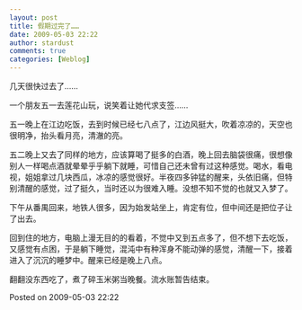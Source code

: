 ```yaml
---
layout: post
title: 假期过完了……
date: 2009-05-03 22:22
author: stardust
comments: true
categories: [Weblog]
---
```

几天很快过去了……

一个朋友五一去莲花山玩，说笑着让她代求支签……

五一晚上在江边吃饭，去到时候已经七八点了，江边风挺大，吹着凉凉的，天空也很明净，抬头看月亮，清澈的亮。

五二晚上又去了同样的地方，应该算喝了挺多的白酒，晚上回去脑袋很痛，很想像别人一样喝点酒就晕晕乎乎躺下就睡，可惜自己还未曾有过这种感觉。喝水，看电视，姐姐拿过几块西瓜，冰凉的感觉很好。半夜四多钟猛的醒来，头依旧痛，但特别清醒的感觉，过了挺久，当时还以为很难入睡。没想不知不觉的也就又入梦了。

下午从番禺回来，地铁人很多，因为始发站坐上，肯定有位，但中间还是把位子让了出去。

回到住的地方，电脑上漫无目的的看着，不觉中又到五点多了，但不想下去吃饭，又感觉有点困，于是躺下睡觉，混沌中有种浑身不能动弹的感觉，清醒一下，接着进入了沉沉的睡梦中。醒来已经是晚上八点。

翻翻没东西吃了，煮了碎玉米粥当晚餐。流水账暂告结束。

Posted on 2009-05-03 22:22

